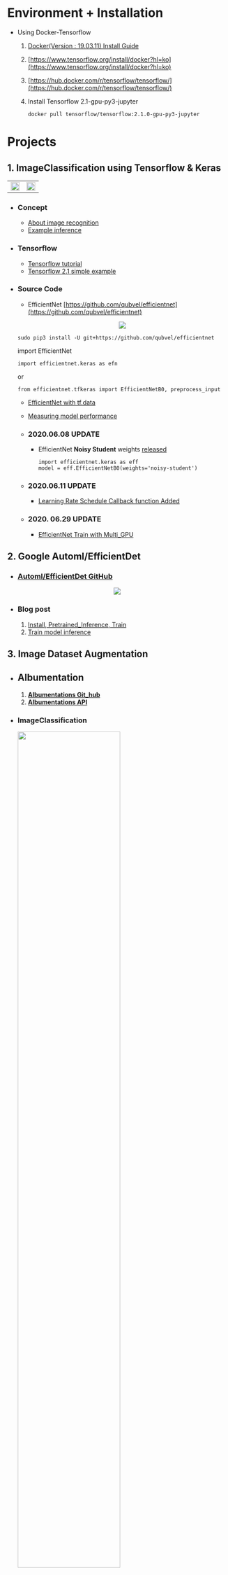 # Environment + Installation
 - Using Docker-Tensorflow  
  
   1. [Docker(Version : 19.03.11) Install Guide](https://pervin0527.github.io/docker/)
   2. [https://www.tensorflow.org/install/docker?hl=ko](https://www.tensorflow.org/install/docker?hl=ko)
   3. [https://hub.docker.com/r/tensorflow/tensorflow/](https://hub.docker.com/r/tensorflow/tensorflow/)
   4. Install Tensorflow 2.1-gpu-py3-jupyter  
   
          docker pull tensorflow/tensorflow:2.1.0-gpu-py3-jupyter
         

# Projects

## 1. ImageClassification using Tensorflow & Keras

   <table border="0">
   <tr>
      <td>
      <img src="./doc_imgs/img_0004.jpg" width="100%" />
      </td>
      <td>
      <img src="./doc_imgs/img_0002.jpg", width="100%" />
      </td>
   </tr>
   </table>

   - ### Concept
      - [About image recognition](http://research.sualab.com/introduction/2017/11/29/image-recognition-overview-1.html)
      - [Example inference](http://research.sualab.com/practice/2018/01/17/image-classification-deep-learning.html)

   - ### Tensorflow
      - [Tensorflow tutorial](https://github.com/pervin0527/pervinco/blob/master/tensorflow_tutorial.md)
      - [Tensorflow 2.1 simple example](https://www.kaggle.com/philculliton/a-simple-tf-2-1-notebook)

   - ### Source Code
     - EfficientNet [https://github.com/qubvel/efficientnet](https://github.com/qubvel/efficientnet)
     
     <p align="center"><img src="/doc_imgs/efficientnet.png"></p>

         sudo pip3 install -U git+https://github.com/qubvel/efficientnet
    
      import EfficientNet

         import efficientnet.keras as efn

        or  

         from efficientnet.tfkeras import EfficientNetB0, preprocess_input

     - [EfficientNet with tf.data](https://github.com/pervin0527/pervinco/blob/master/source/Efnet_tf_data_train.py)
     - [Measuring model performance](https://github.com/pervin0527/pervinco/blob/master/source/tf2_model_test.py)

      - ### 2020.06.08 UPDATE
        - EfficientNet **Noisy Student** weights [released](https://www.kaggle.com/c/bengaliai-cv19/discussion/132894)

              import efficientnet.keras as eff
              model = eff.EfficientNetB0(weights='noisy-student')

     - ### 2020.06.11 UPDATE
       - [Learning Rate Schedule Callback function Added](https://github.com/pervin0527/pervinco/blob/05ba90f7a1921ddc84c79f3be8c232119de0b0e6/source/Efnet_tf_data_train.py#L147)
     - ### 2020. 06.29 UPDATE
       - [EfficientNet Train with Multi_GPU](https://github.com/pervin0527/pervinco/blob/master/source/Efnet_multi_gpu_train.py)
     
 
## 2. Google Automl/EfficientDet    
   - ### [Automl/EfficientDet GitHub](https://github.com/google/automl/tree/master/efficientdet)
    
   <p align="center"><img src="/doc_imgs/efficientdet.png"></p>  
   
   - ### Blog post  
     1. [Install, Pretrained_Inference, Train](https://pervin0527.github.io/efficientdet/)  
     2. [Train model inference](https://pervin0527.github.io/efficientdet2/)


## 3. Image Dataset Augmentation
   - ## Albumentation
     1. **[Albumentations Git_hub](https://github.com/albumentations-team/albumentations)**
     2. **[Albumentations API](https://albumentations.readthedocs.io/en/latest/api/augmentations.html#module-albumentations.augmentations.functional)**
  
   - ### ImageClassification
   
     <p align="left"><img src="/doc_imgs/albumentation.jpeg" width=70%></p>
       
     - **UPDATED 2020.06.24**
       - [albumentation_aug1.py](https://github.com/pervin0527/pervinco/blob/master/source/albumentation_aug1.py)  
       - Augmentation is performed by using a loop on each image in the class.

       - Before applying augmentation.  number of seed images
       <p align="left"><img src="/doc_imgs/alb_graph2.png" width=70%></p>

       - After applying augmentation.
       <p align="left"><img src="/doc_imgs/alb_graph3.png" width=70%></p> 

     - **UPDATED 2020.06.29**
       - [albumentation_aug2.py](https://github.com/pervin0527/pervinco/blob/master/source/albumentation_aug2.py)
       - The number of images in classes are same as the number entered by the user.
       <p align="left"><img src="/doc_imgs/alb_graph4.png" width=70%></p>  
    
   - ### Object Detection
  
      <table border="0">
      <tr>
         <td>
         <img src="./doc_imgs/voc_aug1.png" width="200%" />
         </td>
         <td>
         <img src="./doc_imgs/voc_aug2.png", width="200%" />
         </td>
      </tr>
      </table> 

      -  Augmentation for VOC PASCAL dataset.
      -  Save the augmented image and xml file.

      - **UPDATED 2020.07.10**
        - [albumentation_voc_aug.py](https://github.com/pervin0527/pervinco/blob/master/source/albumentation_voc_aug.py)

      - **UPDATED 2020.07.21**
        - [albumentation_voc_aug2.py](https://github.com/pervin0527/pervinco/blob/master/source/albumentation_voc_aug2.py)
        - Same function as version 1, but the code has been changed. Both versions are available.


                  python3 albumentation_voc_aug.py \
                  ./VOC2012/JPEGImages \     # Image dataset path
                  ./VOC2012/Annotations \    # Annotation dataset path 
                  ./VOC2012/Augmentations    # Path to save augmentation applied file


## 4. Model Ensemble
   - ### [Blog post](https://pervin0527.github.io/ensemble/)
   - ### [Tensorflow keras Ensemble](https://www.tensorflow.org/guide/keras/functional)
   - ### [Source Code](https://github.com/pervin0527/pervinco/blob/master/source/assemble_train.py)


## 5. Multi Label ImageClassification

   <table border="0">
   <tr>
      <td>
      <img src="./doc_imgs/mlc.jpeg" width="100%" />
      </td>
      <td>
      <img src="./doc_imgs/mlc2.png", width="100%" />
      </td>
   </tr>
   </table>

   - ### [Blog post](https://pervin0527.github.io/multilabelclassification/)
   - ### [Reference](https://www.analyticsvidhya.com/blog/2019/04/build-first-multi-label-image-classification-model-python/)
   - ### Source Code  
     - [Training](https://github.com/pervin0527/pervinco/blob/master/source/multi_label_train.py)  
     - [Predict](https://github.com/pervin0527/pervinco/blob/master/source/tf2_multi_label_predict.py)  
     - [Using tf.data training](https://github.com/pervin0527/pervinco/blob/master/source/tf2_multi_label_classification.py)


## 6. Tensorflow 2.x tf.data
   - ### [Blog post](https://pervin0527.github.io/tf2-data/)
   - ### [Tutorial](https://gist.github.com/pervin0527/e9af4e0faab83243cb7f26990cac77f8)  
   - ### [Source Code](https://github.com/pervin0527/pervinco/blob/master/source/tf2_image_classification.py)
   - ### [Multi-label classification](https://pervin0527.github.io/tf2-data2/)

## 7. Yolo v4

   <p align="center"><img src="/doc_imgs/yolov4.png"></p>

   - ### [Official](https://github.com/AlexeyAB/darknet)
     - [Requirements](https://github.com/AlexeyAB/darknet#requirements)
     - [Compile using make](https://github.com/AlexeyAB/darknet#how-to-compile-on-linux-using-make)
     - Demo  
    
           ./darknet detector test cfg/coco.data cfg/yolov4.cfg yolov4.weights -thresh 0.25

     -  [How to Train](https://github.com/AlexeyAB/darknet#how-to-train-to-detect-your-custom-objects)

  - ### [Blog post + Codes](https://pervin0527.github.io/YOLOv4/)

## 8. Tensorflow Object Detecion API

   <p align="center"><img src="/doc_imgs/tensorflow2objectdetection.png"></p>

   - ### Blog Post  
     1. [Install, Inference_test](https://pervin0527.github.io/tf2-object-detection/)
     2. [Training Custom dataset](https://pervin0527.github.io/tf2-object-detection-custom/)

   - ### Code
     - [Extract Features](https://github.com/pervin0527/pervinco/blob/master/source/create_training_files.py)
     - [Convert tfrecord](https://github.com/pervin0527/pervinco/blob/master/source/generate_tfrecords.py)


# Resource
  - Open Datasets
     - 유명한 공개 데이터 저장소
         - UC 얼바인(Irvine) 머신러닝 저장소(http://archive.ics.uci.edu/ml))
         - 캐글(Kaggle) 데이터셋(http://www.kaggle.com/datasets)
         - 아마존 AWS 데이터셋(https://registry.opendata.aws)

     - 메타 포털(공개 데이터 저장소가 나열되어 있다.)
         - 데이터 포털(Data Portals)(http://dataportals.org)
         - 오픈 데이터 모니터(Open Data Monitor)(http://opendatamonitor.eu)
         - 퀀들(Quandl)(http://quandl.com)

     - 인기 있는 공개 데이터 저장소가 나열되어 있는 다른 페이지
         - 위키백과 머신러닝 데이터셋 목록(https://en.wikipedia.org/wiki/List_of_datasets_for_machine-learning_research)
         - Quora.com(https://homl.info/10)
         - 데이터셋 서브레딧(subreddit)(http://www.reddit.com/r/datasets)
         - awesome-public-datasets(https://github.com/awesomedata/awesome-public-datasets#agriculture)
  
 - [Reference](https://github.com/pervin0527/pervinco/blob/master/reference.md)
 - [Tensorflow Guide Book](https://github.com/pervin0527/pervinco/blob/master/tensorflow_tutorial.md)

# Hands on Machine-Learning 2
   - [Chapter 1](https://github.com/pervin0527/pervinco/blob/master/hands_on_ml_2/chapter1.ipynb)
   - [Chapter 2](https://github.com/pervin0527/pervinco/blob/master/hands_on_ml_2/chapter2.ipynb)

# InterMinds Projects
  1. Smart checkout table - 2019.05 ~ 2019.12 Fin.  
   
      [https://pervin0527.github.io/SCO/](https://pervin0527.github.io/SCO/)
      ![sco](doc_imgs/2.png)

  2. Smart Shelf - 2020.01 ~ 2020.08 Fin.
   
      [![video](https://img.youtube.com/vi/vS-b__hIs7o/0.jpg)](https://www.youtube.com/watch?v=vS-b__hIs7o)
   
# [Reference](https://github.com/pervin0527/pervinco/blob/master/reference.md)